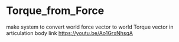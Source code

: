 # Torque_from_Force

make system to convert world force vector to world Torque vector in articulation body
link https://youtu.be/Ao1GrxNhsqA

